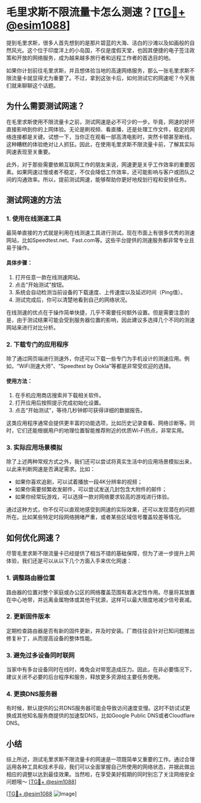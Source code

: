 # 毛里求斯不限流量卡怎么测速？[[TG💪+ @esim1088](https://t.me/s/esim1088)]

提到毛里求斯，很多人首先想到的是那片碧蓝的大海、洁白的沙滩以及如画般的自然风光。这个位于印度洋上的小岛国，不仅是度假天堂，也因其便捷的电子签注政策和开放的网络服务，成为越来越多旅行者和远程工作者的首选目的地。

如果你计划前往毛里求斯，并且想体验当地的高速网络服务，那么一张毛里求斯不限流量卡就显得尤为重要了。不过，拿到这张卡后，如何测试它的网速呢？今天我们就来聊聊这个话题。

## 为什么需要测试网速？

在毛里求斯使用不限流量卡之前，测试网速是必不可少的一步。毕竟，网速的好坏直接影响到你的上网体验。无论是刷视频、看直播，还是处理工作文件，稳定的网络连接都是关键。试想一下，当你正在观看一部高清电影时，突然卡顿甚至断线，这种糟糕的体验绝对让人抓狂。因此，在使用毛里求斯不限流量卡前，了解其实际网速表现至关重要。

此外，对于那些需要依赖互联网工作的朋友来说，网速更是关乎工作效率的重要因素。如果网速过慢或者不稳定，不仅会降低工作效率，还可能影响与客户或团队之间的沟通效率。所以，提前测试网速，能够帮助你更好地规划行程和安排任务。

## 测试网速的方法

### 1. 使用在线测速工具

最简单直接的方式就是利用在线测速工具进行测试。现在市面上有很多优秀的测速网站，比如Speedtest.net、Fast.com等。这些平台提供的测速服务都非常专业且易于操作。

#### 具体步骤：
1. 打开任意一款在线测速网站。
2. 点击“开始测试”按钮。
3. 系统会自动检测当前设备的下载速度、上传速度以及延迟时间（Ping值）。
4. 测试完成后，你可以清楚地看到自己的网络状况。

在线测速的优点在于操作简单快捷，几乎不需要任何额外设置。但是需要注意的是，由于测试结果可能会受到服务器位置的影响，因此建议多选择几个不同的测速网站来进行对比分析。

### 2. 下载专门的应用程序

除了通过网页端进行测速外，你还可以下载一些专门为手机设计的测速应用。例如，“WiFi测速大师”、“Speedtest by Ookla”等都是非常受欢迎的选择。

#### 使用方法：
1. 在手机应用商店搜索并下载相关软件。
2. 打开应用后按照提示完成初始化设置。
3. 点击“开始测试”，等待几秒钟即可获得详细的数据报告。

这类应用程序通常会提供更丰富的功能选项，比如历史记录查看、网络诊断等。同时，它们还能根据用户的地理位置智能推荐附近的优质Wi-Fi热点，非常实用。

### 3. 实际应用场景模拟

除了上述两种常规方式之外，我们还可以尝试将真实生活中的应用场景模拟出来，以此来判断网速是否满足需求。比如：

- 如果你喜欢追剧，可以试着播放一段4K分辨率的视频；
- 如果你需要频繁收发邮件，可以尝试发送几封包含大附件的邮件；
- 如果你经常玩游戏，可以选择一款对网络要求较高的游戏进行体验。

通过这种方式，你不仅可以直观地感受到网速的实际效果，还可以发现潜在的问题所在。比如某些特定时段网络拥堵严重，或者某些区域信号覆盖较差等情况。

## 如何优化网速？

尽管毛里求斯不限流量卡已经提供了相当不错的基础保障，但为了进一步提升上网体验，我们还是可以从以下几个方面入手来优化网速：

### 1. 调整路由器位置

路由器的位置对整个家庭或办公区的网络覆盖范围有着决定性作用。尽量将其放置在中心地带，并远离金属物体或其他干扰源，这样可以最大限度地减少信号衰减。

### 2. 更新固件版本

定期检查路由器是否有新的固件更新，并及时安装。厂商往往会针对已知问题推出修复补丁，从而提高设备的整体性能。

### 3. 避免过多设备同时联网

当家中有多台设备同时在线时，难免会对带宽造成压力。因此，在非必要情况下，建议关闭不必要的后台程序和服务，释放更多资源给主要任务使用。

### 4. 更换DNS服务器

有时候，默认提供的公共DNS服务器可能会导致访问速度变慢。这时不妨试试更换成其他知名服务商提供的加速型DNS，比如Google Public DNS或者Cloudflare DNS。

## 小结

综上所述，测试毛里求斯不限流量卡的网速是一项既简单又重要的工作。通过合理运用各种工具和技术手段，我们可以全面掌握自己所使用的网络状态，并据此做出相应的调整以达到最佳效果。当然啦，在享受美好假期的同时别忘了关注网络安全问题哦～ [[TG💪+ @esim1088](https://t.me/s/esim1088)]

[[TG💪+ @esim1088](https://t.me/s/esim1088) ![Image](https://i.postimg.cc/4NQfJmqS/Snipaste-2025-05-13-00-14-12.png)]